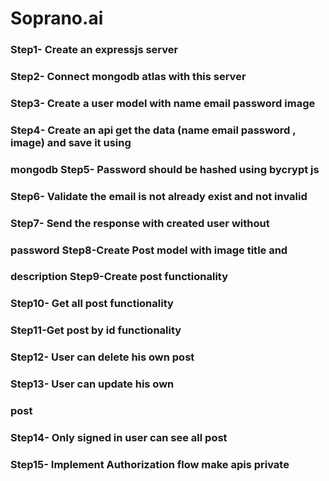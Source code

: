 # Soprano.ai

### Step1- Create an expressjs server
### Step2- Connect mongodb atlas with this server
### Step3- Create a user model with name email password image
### Step4- Create an api get the data (name email password , image) and save it using
### mongodb Step5- Password should be hashed using bycrypt js
### Step6- Validate the email is not already exist and not invalid
### Step7- Send the response with created user without
### password Step8-Create Post model with image title and
### description Step9-Create post functionality
### Step10- Get all post functionality
### Step11-Get post by id functionality
### Step12- User can delete his own post
### Step13- User can update his own
### post
### Step14- Only signed in user can see all post
### Step15- Implement Authorization flow make apis private